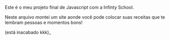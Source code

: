 Este é o meu projeto final de Javascript com a Infinty School.

Neste arquivo montei um site aonde você pode colocar suas receitas que te lembram pessoas e momentos bons!

(está inacabado kkk)_
